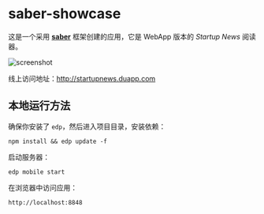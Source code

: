 saber-showcase
===

这是一个采用 [**saber**](https://github.com/ecomfe/saber/wiki) 框架创建的应用，它是 WebApp 版本的 *Startup News* 阅读器。

![screenshot](https://cloud.githubusercontent.com/assets/157338/2828876/6e4d9874-cf9b-11e3-96d9-33f1ef058961.png)

线上访问地址：http://startupnews.duapp.com

## 本地运行方法

确保你安装了 `edp`，然后进入项目目录，安装依赖：

    npm install && edp update -f

启动服务器：

    edp mobile start

在浏览器中访问应用：

    http://localhost:8848
